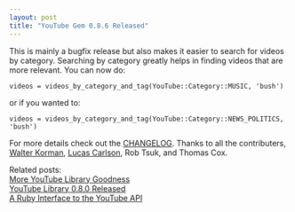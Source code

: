 ```yaml
--- 
layout: post
title: "YouTube Gem 0.8.6 Released"
---
```

This is mainly a bugfix release but also makes it easier to search for videos by category.  Searching by category greatly helps in finding videos that are more relevant.  You can now do:

    videos = videos_by_category_and_tag(YouTube::Category::MUSIC, 'bush')

or if you wanted to:

    videos = videos_by_category_and_tag(YouTube::Category::NEWS_POLITICS, 'bush')

For more details check out the [CHANGELOG](http://viewvc.rubyforge.mmmultiworks.com/cgi/viewvc.cgi/trunk/CHANGELOG?root=youtube&view=markup).  Thanks to all the contributers, [Walter Korman](http://lemurware.blogspot.com/), [Lucas Carlson](http://rufy.com/), Rob Tsuk, and Thomas Cox.  

Related posts:<br/>
[More YouTube Library Goodness](http://shanesbrain.net/articles/2007/02/12/more-youtube-library-goodness)<br/>
[YouTube Library 0.8.0 Released](http://shanesbrain.net/articles/2006/11/21/ruby_youtube_library_0_8_0_released)<br/>
[A Ruby Interface to the YouTube API](http://shanesbrain.net/articles/2006/09/28/a-ruby-interface-to-the-youtube-api)
